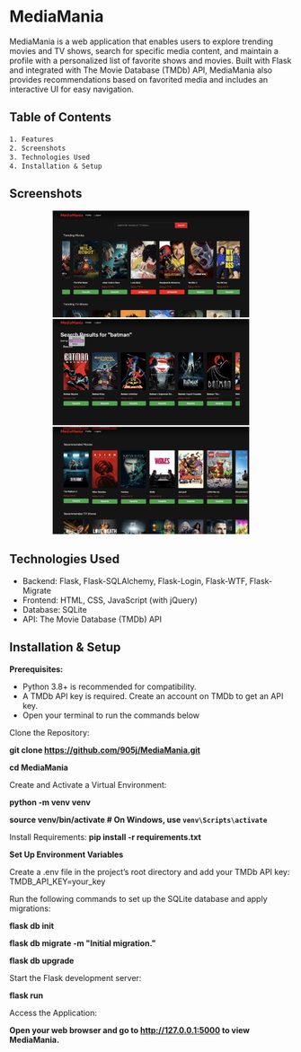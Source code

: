 
# MediaMania

MediaMania is a web application that enables users to explore trending movies and TV shows, search for specific media content, and maintain a profile with a personalized list of favorite shows and movies. Built with Flask and integrated with The Movie Database (TMDb) API, MediaMania also provides recommendations based on favorited media and includes an interactive UI for easy navigation.




## Table of Contents
    1. Features
    2. Screenshots
    3. Technologies Used
    4. Installation & Setup
    
## Screenshots
<p align="center">
    <img src="images/Screenshot_1.png" width="350" title="HomePage">
    <img src="images/Screenshot_2.png" width="350" title="Search">
    <img src="images/Screenshot_3.png" width="350" title="Recommendations">
</p>

## Technologies Used
- Backend: Flask, Flask-SQLAlchemy, Flask-Login, Flask-WTF, Flask-Migrate
- Frontend: HTML, CSS, JavaScript (with jQuery)
- Database: SQLite
- API: The Movie Database (TMDb) API
## Installation & Setup

**Prerequisites:**
- Python 3.8+ is recommended for compatibility.
- A TMDb API key is required. Create an account on TMDb to get an API key.
- Open your terminal to run the commands below

Clone the Repository:

**git clone https://github.com/905j/MediaMania.git**

**cd MediaMania**

Create and Activate a Virtual Environment:

**python -m venv venv**

**source venv/bin/activate  # On Windows, use `venv\Scripts\activate`**

Install Requirements:
**pip install -r requirements.txt**

**Set Up Environment Variables**

Create a .env file in the project’s root directory and add your TMDb API key: TMDB_API_KEY=your_key

Run the following commands to set up the SQLite database and apply migrations:

**flask db init**

**flask db migrate -m "Initial migration."**

**flask db upgrade**

Start the Flask development server:

**flask run**

Access the Application:

**Open your web browser and go to http://127.0.0.1:5000 to view MediaMania.**
